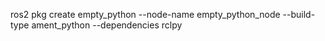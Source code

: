 ros2 pkg create empty_python --node-name empty_python_node --build-type ament_python --dependencies rclpy
